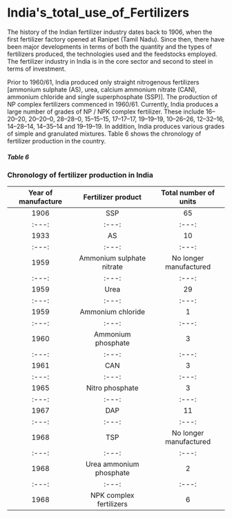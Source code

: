 # India's_total_use_of_Fertilizers
The history of the Indian fertilizer industry dates back to 1906, when the first fertilizer factory opened at Ranipet (Tamil Nadu). Since then, there have been major developments in terms of both the quantity and the types of fertilizers produced, the technologies used and the feedstocks employed. The fertilizer industry in India is in the core sector and second to steel in terms of investment.

Prior to 1960/61, India produced only straight nitrogenous fertilizers [ammonium sulphate (AS), urea, calcium ammonium nitrate (CAN), ammonium chloride and single superphosphate (SSP)]. The production of NP complex fertilizers commenced in 1960/61. Currently, India produces a large number of grades of NP / NPK complex fertilizer. These include 16–20–20, 20–20–0, 28–28–0, 15–15–15, 17–17–17, 19–19–19, 10–26–26, 12–32–16, 14–28–14, 14–35–14 and 19–19–19. In addition, India produces various grades of simple and granulated mixtures. Table 6 shows the chronology of fertilizer production in the country.

##### Table 6
### Chronology of fertilizer production in India

| Year of manufacture | Fertilizer product | Total number of units |
| :---: | :---: | :---: |
| 1906 | SSP | 65 |
| :---: | :---: | :---: |
| 1933 | AS | 10 |
| :---: | :---: | :---: |
| 1959 | Ammonium sulphate nitrate | No longer manufactured |
| :---: | :---: | :---: |
| 1959 | 	Urea | 29 |
| :---: | :---: | :---: |
| 1959 | Ammonium chloride | 1 |
| :---: | :---: | :---: |
| 1960 | 	Ammonium phosphate | 3 |
| :---: | :---: | :---: |
| 1961 | CAN | 3 |
| :---: | :---: | :---: |
| 1965 | Nitro phosphate | 3 |
| :---: | :---: | :---: |
| 1967 | DAP | 11 |
| :---: | :---: | :---: |
| 1968 | TSP | No longer manufactured |
| :---: | :---: | :---: |
| 1968 | Urea ammonium phosphate | 2 |
| :---: | :---: | :---: |
| 1968 | 	NPK complex fertilizers | 6 |
